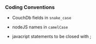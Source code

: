 ### Coding Conventions

- CouchDb fields in `snake_case`
- nodeJS names in `camelCase`

- javacript statements to be closed with ;
   
